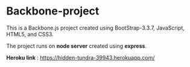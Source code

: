 # Backbone-project

This is a Backbone.js project created using BootStrap-3.3.7, JavaScript, HTML5, and CSS3.

The project runs on **node server** created using **express**. 

**Heroku link** : https://hidden-tundra-39943.herokuapp.com/
